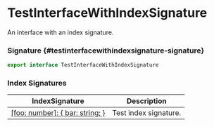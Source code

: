 # TestInterfaceWithIndexSignature

An interface with an index signature.

### Signature {#testinterfacewithindexsignature-signature}

```typescript
export interface TestInterfaceWithIndexSignature
```

### Index Signatures


|  IndexSignature | Description |
|  --- | --- |
|  [[foo: number]: { bar: string; }](docs/simple-suite-test/testinterfacewithindexsignature-_indexer_-indexsignature) | Test index signature. |

